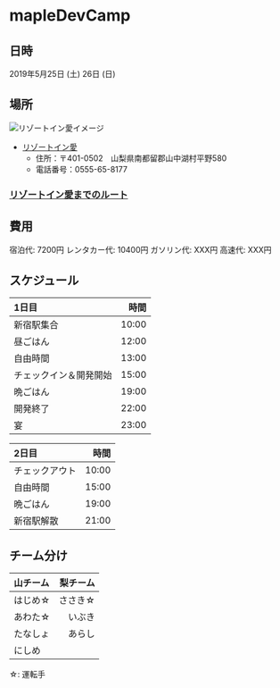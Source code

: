# mapleDevCamp

## 日時
2019年5月25日 (土) 26日 (日)

## 場所
![リゾートイン愛イメージ](http://sports-mura.com/images_sisetsu/91_1.jpg)
- [リゾートイン愛](http://resort-inn-ai.jp/)
  - 住所：〒401-0502　山梨県南都留郡山中湖村平野580
  - 電話番号：0555-65-8177

### [リゾートイン愛までのルート](https://goo.gl/maps/GPFB2Fa4xqU8K8xz6)

## 費用
宿泊代: 7200円
レンタカー代: 10400円
ガソリン代: XXX円
高速代: XXX円

## スケジュール
| 1日目 | 時間 |
| :--------- | ----------: |
| 新宿駅集合       |        10:00 |
| 昼ごはん       |        12:00 |
| 自由時間       |        13:00 |
| チェックイン＆開発開始     |      15:00 |
| 晩ごはん       |        19:00 |
| 開発終了         |          22:00 |
| 宴       |       23:00 |

| 2日目 | 時間 |
| :--------- | ----------: |
| チェックアウト       |        10:00 |
| 自由時間     |      15:00 |
| 晩ごはん       |        19:00 |
| 新宿駅解散         |          21:00 |

## チーム分け
| 山チーム | 梨チーム |
| :--------- | ----------: |
| はじめ☆       | ささき☆ |
| あわた☆     | いぶき |
| たなしょ       | あらし |
| にしめ     |   |
☆: 運転手